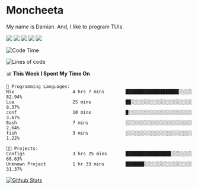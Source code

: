 # Moncheeta

My name is Damian. And, I like to program TUIs.

![](https://img.shields.io/badge/Editor-Neovim-informational?style=flat&logo=neovim&logoColor=white&color=success)
![](https://img.shields.io/badge/Code-Rust-informational?style=flat&logo=rust&logoColor=white&color=orange)
![](https://img.shields.io/badge/Code-C++-informational?style=flat&logo=cplusplus&logoColor=white&color=blue)
![](https://img.shields.io/badge/Code-Python-informational?style=flat&logo=python&logoColor=white&color=yellow)
![](https://img.shields.io/badge/Code-Lua-informational?style=flat&logo=lua&logoColor=white&color=blue)

<!--START_SECTION:waka-->
![Code Time](http://img.shields.io/badge/Code%20Time-82%20hrs%2056%20mins-blue)

![Lines of code](https://img.shields.io/badge/From%20Hello%20World%20I%27ve%20Written-62%20Thousand%20lines%20of%20code-blue)

📊 **This Week I Spent My Time On** 

```text
💬 Programming Languages: 
Nix                      4 hrs 7 mins        ████████████████████░░░░░   82.94% 
Lua                      25 mins             ██░░░░░░░░░░░░░░░░░░░░░░░   8.37% 
conf                     10 mins             █░░░░░░░░░░░░░░░░░░░░░░░░   3.67% 
Bash                     7 mins              ░░░░░░░░░░░░░░░░░░░░░░░░░   2.64% 
fish                     3 mins              ░░░░░░░░░░░░░░░░░░░░░░░░░   1.22%

🐱‍💻 Projects: 
Configs                  3 hrs 25 mins       █████████████████░░░░░░░░   68.63% 
Unknown Project          1 hr 33 mins        ███████░░░░░░░░░░░░░░░░░░   31.37%

```


<!--END_SECTION:waka-->

[![Github Stats](https://github-readme-stats.vercel.app/api?username=Moncheeta&show_icons=true&hide=stars&include_all_commits=true&theme=dracula)](https://github.com/anuraghazra/github-readme-stats)
